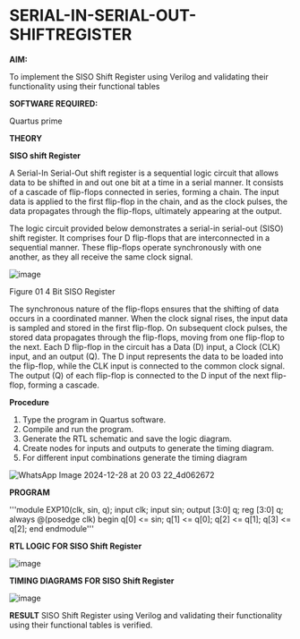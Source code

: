 # SERIAL-IN-SERIAL-OUT-SHIFTREGISTER

**AIM:**

To implement the  SISO Shift Register using Verilog and validating their functionality using their functional tables

**SOFTWARE REQUIRED:**

Quartus prime

**THEORY**

**SISO shift Register**

A Serial-In Serial-Out shift register is a sequential logic circuit that allows data to be shifted in and out one bit at a time in a serial manner. It consists of a cascade of flip-flops connected in series, forming a chain. The input data is applied to the first flip-flop in the chain, and as the clock pulses, the data propagates through the flip-flops, ultimately appearing at the output.

The logic circuit provided below demonstrates a serial-in serial-out (SISO) shift register. It comprises four D flip-flops that are interconnected in a sequential manner. These flip-flops operate synchronously with one another, as they all receive the same clock signal.

![image](https://github.com/naavaneetha/SERIAL-IN-SERIAL-OUT-SHIFTREGISTER/assets/154305477/e81c4072-37f9-46c6-8145-566764b74c3a)

Figure 01 4 Bit SISO Register

The synchronous nature of the flip-flops ensures that the shifting of data occurs in a coordinated manner. When the clock signal rises, the input data is sampled and stored in the first flip-flop. On subsequent clock pulses, the stored data propagates through the flip-flops, moving from one flip-flop to the next.
Each D flip-flop in the circuit has a Data (D) input, a Clock (CLK) input, and an output (Q). The D input represents the data to be loaded into the flip-flop, while the CLK input is connected to the common clock signal. The output (Q) of each flip-flop is connected to the D input of the next flip-flop, forming a cascade.

**Procedure**

1. Type the program in Quartus software.
2.	Compile and run the program.
3.	Generate the RTL schematic and save the logic diagram.
4.	Create nodes for inputs and outputs to generate the timing diagram.
5.	For different input combinations generate the timing diagram

	

![WhatsApp Image 2024-12-28 at 20 03 22_4d062672](https://github.com/user-attachments/assets/c16f93c2-2b7f-4a33-b12e-d729e2e9a99a)








**PROGRAM**

'''module EXP10(clk, sin, q); 
input clk; input sin; 
output [3:0] q; 
reg [3:0] q; 
always @(posedge clk) begin q[0] <= sin; 
q[1] <= q[0]; 
q[2] <= q[1]; 
q[3] <= q[2]; 
end endmodule'''

**RTL LOGIC FOR SISO Shift Register**


![image](https://github.com/user-attachments/assets/699ef981-72c9-4af1-ab91-927a723b9a30)



**TIMING DIAGRAMS FOR SISO Shift Register**

![image](https://github.com/user-attachments/assets/61e7b355-b4cb-4b69-bd49-06f6bdbe7df7)



**RESULT**
SISO Shift Register using Verilog and validating their functionality using their functional tables is verified.
